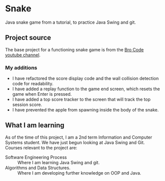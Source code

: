 # Snake
Java snake game from a tutorial, to practice Java Swing and git.
## Project source
The base project for a functioning snake game is from the <a href="https://www.youtube.com/watch?v=bI6e6qjJ8JQ">Bro Code youtube channel</a>.
### My additions
<ul>
  <li>
    I have refactored the score display code and the wall collision detection code for readability.
  </li>
  <li>
    I have added a replay function to the game end screen, which resets the game when Enter is pressed.
  </li>
  <li>
    I have added a top score tracker to the screen that will track the top session score.
  </li>
  <li>
    I have prevented the apple from spawning inside the body of the snake.
  </li>
</ul>

<!---->

## What I am learning
As of the time of this project, I am a 2nd term Information and Computer Systems student.
We have just begun looking at Java Swing and Git.
Courses relevant to the project are: 
<dl>
  <dt>Software Engineering Process</dt>
  <dd>Where I am learning Java Swing and git.</dd>
  <dt>Algorithms and Data Structures.</dt>
  <dd>Where I am developing further knowledge on OOP and Java.</dd>
</dl>
